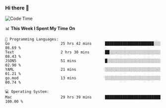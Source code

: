 ### Hi there 👋

<!--
**CrazyCollin/crazycollin** is a ✨ _special_ ✨ repository because its `README.md` (this file) appears on your GitHub profile.

Here are some ideas to get you started:

- 🔭 I’m currently working on ...
- 🌱 I’m currently learning ...
- 👯 I’m looking to collaborate on ...
- 🤔 I’m looking for help with ...
- 💬 Ask me about ...
- 📫 How to reach me: ...
- 😄 Pronouns: ...
- ⚡ Fun fact: ...
-->

<!--START_SECTION:waka-->
![Code Time](http://img.shields.io/badge/Code%20Time-5%2C566%20hrs%2010%20mins-blue)

📊 **This Week I Spent My Time On** 

```text
💬 Programming Languages: 
Go                       25 hrs 42 mins      ██████████████████████░░░   86.69 % 
Text                     2 hrs 30 mins       ██░░░░░░░░░░░░░░░░░░░░░░░   08.43 % 
JSON5                    51 mins             █░░░░░░░░░░░░░░░░░░░░░░░░   02.90 % 
YAML                     21 mins             ░░░░░░░░░░░░░░░░░░░░░░░░░   01.21 % 
go.mod                   13 mins             ░░░░░░░░░░░░░░░░░░░░░░░░░   00.74 % 

💻 Operating System: 
Mac                      29 hrs 39 mins      █████████████████████████   100.00 % 
```


<!--END_SECTION:waka-->
